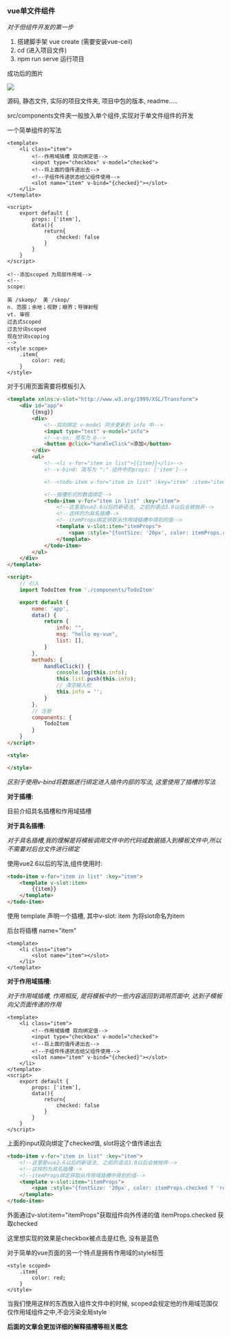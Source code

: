 ### vue单文件组件

*对于但组件开发的第一步*

1. 搭建脚手架  vue create <name>  (需要安装vue-ceil)
2. cd <name> (进入项目文件)
3. npm run serve 运行项目



成功后的图片



![](https://github.com/1322756558/gitbook_vue_note/blob/master/vue脚手架搭建完成.png)



源码, 静态文件, 实际的项目文件夹, 项目中包的版本, readme.....



src/components文件夹一般放入单个组件,实现对于单文件组件的开发

一个简单组件的写法

```vue
<template>
    <li class="item">
        <!--作用域插槽 双向绑定值-->
        <input type="checkbox" v-model="checked">
        <!--将上面的值传递出去-->
        <!--子组件传递状态给父组件使用-->
        <slot name="item" v-bind="{checked}"></slot>
    </li>
</template>

<script>
    export default {
        props: ['item'],
        data(){
            return{
                checked: false
            }
        }
    }
</script>

<!--添加scoped 为局部作用域-->
<!--
scope:

英 /skəʊp/  美 /skop/
n. 范围；余地；视野；眼界；导弹射程
vt. 审视
过去式scoped
过去分词scoped
现在分词scoping
-->
<style scope>
    .item{
        color: red;
    }
</style>
```



对于引用页面需要将模板引入



```html
<template xmlns:v-slot="http://www.w3.org/1999/XSL/Transform">
    <div id="app">
        {{msg}}
        <div>
            <!--双向绑定 v-model 同步更新到 info 中-->
            <input type="text" v-model="info">
            <!--v-on: 简写为 @-->
            <button @click="handleClick">添加</button>
        </div>
        <ul>
            <!--<li v-for="item in list">{{item}}</li>-->
            <!--v-bind: 简写为 ":" 组件中的props: ['item']-->

            <!--<todo-item v-for="item in list" :key="item" :item="item"></todo-item>-->

            <!--插槽形式的数值绑定-->
            <todo-item v-for="item in list" :key="item">
                <!--这里是vue2.6以后的新语法, 之前的语法3.0以后会被抛弃-->
                <!--这样的为具名插槽-->
                <!--itemProps绑定获取从作用域插槽中得到的值-->
                <template v-slot:item="itemProps">
                    <span :style="{fontSize: '20px', color: itemProps.checked ? 'red': 'blue'}">{{item}}</span>
                </template>
            </todo-item>
        </ul>
    </div>
</template>

<script>
    // 引入
    import TodoItem from './components/TodoItem'

    export default {
        name: 'app',
        data() {
            return {
                info: "",
                msg: "hello my-vue",
                list: [],
            }
        },
        methods: {
            handleClick() {
                console.log(this.info);
                this.list.push(this.info);
                // 清空输入栏
                this.info = '';
            }
        },
        // 注册
        components: {
            TodoItem
        }
    }
</script>

<style>

</style>
```



*区别于使用v-bind将数据进行绑定进入插件内部的写法, 这里使用了插槽的写法*

**对于插槽:**

目前介绍具名插槽和作用域插槽

**对于具名插槽:**

*对于具名插槽,我的理解是将模板调用文件中的代码或数据插入到模板文件中,所以不需要对后台文件进行绑定*

使用vue2.6以后的写法,组件使用时:

```html
<todo-item v-for="item in list" :key="item">
    <template v-slot:item>
        {{item}}
    </template>
</todo-item>
```

使用 template 声明一个插槽,  其中v-slot: item 为将slot命名为item 

后台将插槽 name="item"

```vue
<template>
    <li class="item">
        <slot name="item"></slot>
    </li>
</template>
```



**对于作用域插槽:**

*对于作用域插槽, 作用相反, 是将模板中的一些内容返回到调用页面中, 达到子模板向父页面传递的作用*

```vue
<template>
    <li class="item">
        <!--作用域插槽 双向绑定值-->
        <input type="checkbox" v-model="checked">
        <!--将上面的值传递出去-->
        <!--子组件传递状态给父组件使用-->
        <slot name="item" v-bind="{checked}"></slot>
    </li>
</template>
<script>
    export default {
        props: ['item'],
        data(){
            return{
                checked: false
            }
        }
    }
</script>
```

上面的input双向绑定了checked值, slot将这个值传递出去

```html
<todo-item v-for="item in list" :key="item">
    <!--这里是vue2.6以后的新语法, 之前的语法3.0以后会被抛弃-->
    <!--这样的为具名插槽-->
    <!--itemProps绑定获取从作用域插槽中得到的值-->
    <template v-slot:item="itemProps">
        <span :style="{fontSize: '20px', color: itemProps.checked ? 'red': 'blue'}">{{item}}</span>
    </template>
</todo-item>
```

外面通过v-slot:item="itemProps"获取组件向外传递的值  itemProps.checked 获取checked

这里想实现的效果是checkbox被点击是红色, 没有是蓝色



对于简单的vue页面的另一个特点是拥有作用域的style标签

```vue
<style scoped>
    .item{
        color: red;
    }
</style>
```

当我们使用这样的东西放入组件文件中的时候, scoped会规定他的作用域范围仅仅作用域组件之中,不会污染全局style



**后面的文章会更加详细的解释插槽等相关概念**